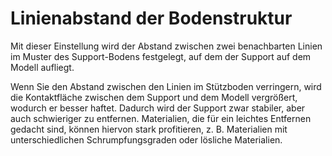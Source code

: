 Linienabstand der Bodenstruktur
====
Mit dieser Einstellung wird der Abstand zwischen zwei benachbarten Linien im Muster des Support-Bodens festgelegt, auf dem der Support auf dem Modell aufliegt.

Wenn Sie den Abstand zwischen den Linien im Stützboden verringern, wird die Kontaktfläche zwischen dem Support und dem Modell vergrößert, wodurch er besser haftet. Dadurch wird der Support zwar stabiler, aber auch schwieriger zu entfernen. Materialien, die für ein leichtes Entfernen gedacht sind, können hiervon stark profitieren, z. B. Materialien mit unterschiedlichen Schrumpfungsgraden oder lösliche Materialien.